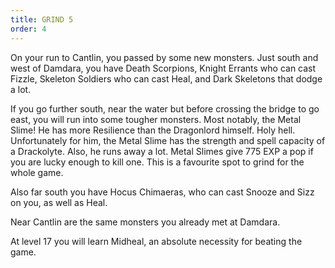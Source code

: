 ```yaml
---
title: GRIND 5
order: 4
---
```





On your run to Cantlin, you passed by some new monsters. Just south and west of
Damdara, you have Death Scorpions, Knight Errants who can cast Fizzle, Skeleton
Soldiers who can cast Heal, and Dark Skeletons that dodge a lot.

If you go further south, near the water but before crossing the bridge to go
east, you will run into some tougher monsters. Most notably, the Metal Slime! He
has more Resilience than the Dragonlord himself. Holy hell. Unfortunately for
him, the Metal Slime has the strength and spell capacity of a Drackolyte. Also,
he runs away a lot. Metal Slimes give 775 EXP a pop if you are lucky enough to
kill one. This is a favourite spot to grind for the whole game.

Also far south you have Hocus Chimaeras, who can cast Snooze and Sizz on you, as
well as Heal.

Near Cantlin are the same monsters you already met at Damdara.

At level 17 you will learn Midheal, an absolute necessity for beating the game.



